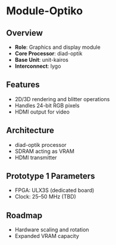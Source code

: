 # Module-Optiko

## Overview
- **Role**: Graphics and display module
- **Core Processor**: diad-optik
- **Base Unit**: unit-kairos
- **Interconnect**: lygo

## Features
- 2D/3D rendering and blitter operations
- Handles 24-bit RGB pixels
- HDMI output for video

## Architecture
- diad-optik processor
- SDRAM acting as VRAM
- HDMI transmitter

## Prototype 1 Parameters
- FPGA: ULX3S (dedicated board)
- Clock: 25–50 MHz (TBD)

## Roadmap
- Hardware scaling and rotation
- Expanded VRAM capacity
